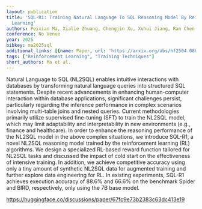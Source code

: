 ```yaml
---
layout: publication
title: 'SQL-R1: Training Natural Language To SQL Reasoning Model By Reinforcement
  Learning'
authors: Peixian Ma, Xialie Zhuang, Chengjin Xu, Xuhui Jiang, Ran Chen, Jian Guo
conference: No Venue
year: 2025
bibkey: ma2025sql
additional_links: [{name: Paper, url: 'https://arxiv.org/abs/hf2504.08600'}]
tags: ["Reinforcement Learning", "Training Techniques"]
short_authors: Ma et al.
---
```

Natural Language to SQL (NL2SQL) enables intuitive interactions with databases by transforming natural language queries into structured SQL statements. Despite recent advancements in enhancing human-computer interaction within database applications, significant challenges persist, particularly regarding the inference performance in complex scenarios involving multi-table joins and nested queries. Current methodologies primarily utilize supervised fine-tuning (SFT) to train the NL2SQL model, which may limit adaptability and interpretability in new environments (e.g., finance and healthcare). In order to enhance the reasoning performance of the NL2SQL model in the above complex situations, we introduce SQL-R1, a novel NL2SQL reasoning model trained by the reinforcement learning (RL) algorithms. We design a specialized RL-based reward function tailored for NL2SQL tasks and discussed the impact of cold start on the effectiveness of intensive training. In addition, we achieve competitive accuracy using only a tiny amount of synthetic NL2SQL data for augmented training and further explore data engineering for RL. In existing experiments, SQL-R1 achieves execution accuracy of 88.6% and 66.6% on the benchmark Spider and BIRD, respectively, only using the 7B base model.

https://huggingface.co/discussions/paper/67fc9e73b2383c63dc413e19